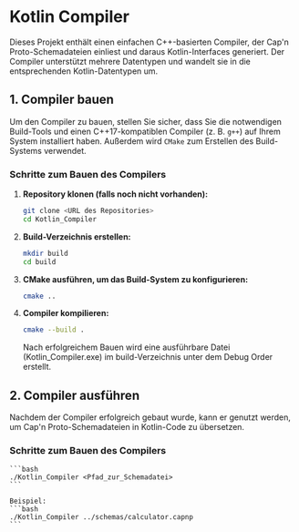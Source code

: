 # Kotlin Compiler

Dieses Projekt enthält einen einfachen C++-basierten Compiler, der Cap'n Proto-Schemadateien einliest und daraus Kotlin-Interfaces generiert. Der Compiler unterstützt mehrere Datentypen und wandelt sie in die entsprechenden Kotlin-Datentypen um.

## 1. Compiler bauen

Um den Compiler zu bauen, stellen Sie sicher, dass Sie die notwendigen Build-Tools und einen C++17-kompatiblen Compiler (z. B. `g++`) auf Ihrem System installiert haben. Außerdem wird `CMake` zum Erstellen des Build-Systems verwendet.

### Schritte zum Bauen des Compilers

1. **Repository klonen (falls noch nicht vorhanden):**
    ```bash
    git clone <URL des Repositories>
    cd Kotlin_Compiler
    ```

2. **Build-Verzeichnis erstellen:**
    ```bash
    mkdir build
    cd build
    ```

3. **CMake ausführen, um das Build-System zu konfigurieren:**
    ```bash
    cmake ..
    ```

4. **Compiler kompilieren:**
     ```bash
    cmake --build .
    ```
    Nach erfolgreichem Bauen wird eine ausführbare Datei (Kotlin_Compiler.exe) im build-Verzeichnis unter dem Debug Order erstellt.


## 2. Compiler ausführen
Nachdem der Compiler erfolgreich gebaut wurde, kann er genutzt werden, um Cap'n Proto-Schemadateien in Kotlin-Code zu übersetzen.

### Schritte zum Bauen des Compilers
    ```bash
    ./Kotlin_Compiler <Pfad_zur_Schemadatei>
    ```

    Beispiel:
    ```bash
    ./Kotlin_Compiler ../schemas/calculator.capnp
    ```
